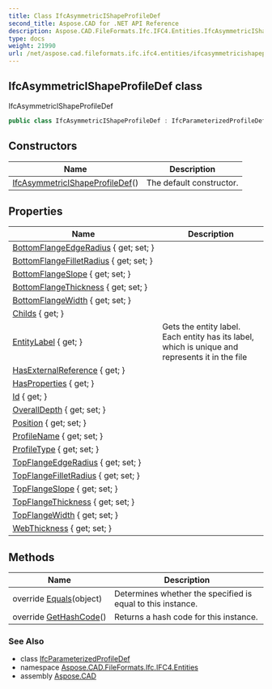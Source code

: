 ```yaml
---
title: Class IfcAsymmetricIShapeProfileDef
second_title: Aspose.CAD for .NET API Reference
description: Aspose.CAD.FileFormats.Ifc.IFC4.Entities.IfcAsymmetricIShapeProfileDef class. IfcAsymmetricIShapeProfileDef
type: docs
weight: 21990
url: /net/aspose.cad.fileformats.ifc.ifc4.entities/ifcasymmetricishapeprofiledef/
---
```

## IfcAsymmetricIShapeProfileDef class

IfcAsymmetricIShapeProfileDef

```csharp
public class IfcAsymmetricIShapeProfileDef : IfcParameterizedProfileDef
```

## Constructors

| Name | Description |
| --- | --- |
| [IfcAsymmetricIShapeProfileDef](ifcasymmetricishapeprofiledef/)() | The default constructor. |

## Properties

| Name | Description |
| --- | --- |
| [BottomFlangeEdgeRadius](../../aspose.cad.fileformats.ifc.ifc4.entities/ifcasymmetricishapeprofiledef/bottomflangeedgeradius/) { get; set; } |  |
| [BottomFlangeFilletRadius](../../aspose.cad.fileformats.ifc.ifc4.entities/ifcasymmetricishapeprofiledef/bottomflangefilletradius/) { get; set; } |  |
| [BottomFlangeSlope](../../aspose.cad.fileformats.ifc.ifc4.entities/ifcasymmetricishapeprofiledef/bottomflangeslope/) { get; set; } |  |
| [BottomFlangeThickness](../../aspose.cad.fileformats.ifc.ifc4.entities/ifcasymmetricishapeprofiledef/bottomflangethickness/) { get; set; } |  |
| [BottomFlangeWidth](../../aspose.cad.fileformats.ifc.ifc4.entities/ifcasymmetricishapeprofiledef/bottomflangewidth/) { get; set; } |  |
| [Childs](../../aspose.cad.fileformats.ifc/ifcentitybase/childs/) { get; } |  |
| [EntityLabel](../../aspose.cad.fileformats.ifc/ifcentitybase/entitylabel/) { get; } | Gets the entity label. Each entity has its label, which is unique and represents it in the file |
| [HasExternalReference](../../aspose.cad.fileformats.ifc.ifc4.entities/ifcprofiledef/hasexternalreference/) { get; } |  |
| [HasProperties](../../aspose.cad.fileformats.ifc.ifc4.entities/ifcprofiledef/hasproperties/) { get; } |  |
| [Id](../../aspose.cad.fileformats.ifc/ifcentitybase/id/) { get; } |  |
| [OverallDepth](../../aspose.cad.fileformats.ifc.ifc4.entities/ifcasymmetricishapeprofiledef/overalldepth/) { get; set; } |  |
| [Position](../../aspose.cad.fileformats.ifc.ifc4.entities/ifcparameterizedprofiledef/position/) { get; set; } |  |
| [ProfileName](../../aspose.cad.fileformats.ifc.ifc4.entities/ifcprofiledef/profilename/) { get; set; } |  |
| [ProfileType](../../aspose.cad.fileformats.ifc.ifc4.entities/ifcprofiledef/profiletype/) { get; set; } |  |
| [TopFlangeEdgeRadius](../../aspose.cad.fileformats.ifc.ifc4.entities/ifcasymmetricishapeprofiledef/topflangeedgeradius/) { get; set; } |  |
| [TopFlangeFilletRadius](../../aspose.cad.fileformats.ifc.ifc4.entities/ifcasymmetricishapeprofiledef/topflangefilletradius/) { get; set; } |  |
| [TopFlangeSlope](../../aspose.cad.fileformats.ifc.ifc4.entities/ifcasymmetricishapeprofiledef/topflangeslope/) { get; set; } |  |
| [TopFlangeThickness](../../aspose.cad.fileformats.ifc.ifc4.entities/ifcasymmetricishapeprofiledef/topflangethickness/) { get; set; } |  |
| [TopFlangeWidth](../../aspose.cad.fileformats.ifc.ifc4.entities/ifcasymmetricishapeprofiledef/topflangewidth/) { get; set; } |  |
| [WebThickness](../../aspose.cad.fileformats.ifc.ifc4.entities/ifcasymmetricishapeprofiledef/webthickness/) { get; set; } |  |

## Methods

| Name | Description |
| --- | --- |
| override [Equals](../../aspose.cad.fileformats.ifc/ifcentitybase/equals/)(object) | Determines whether the specified is equal to this instance. |
| override [GetHashCode](../../aspose.cad.fileformats.ifc/ifcentitybase/gethashcode/)() | Returns a hash code for this instance. |

### See Also

* class [IfcParameterizedProfileDef](../ifcparameterizedprofiledef/)
* namespace [Aspose.CAD.FileFormats.Ifc.IFC4.Entities](../../aspose.cad.fileformats.ifc.ifc4.entities/)
* assembly [Aspose.CAD](../../)


